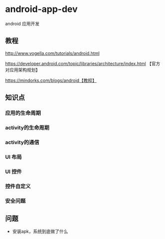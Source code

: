 # android-app-dev
android 应用开发
## 教程
http://www.vogella.com/tutorials/android.html

https://developer.android.com/topic/libraries/architecture/index.html 【官方对应用架构规划】

https://mindorks.com/blogs/android【教程】

## 知识点

### 应用的生命周期

### activity的生命周期

### activity的通信

### UI 布局

### UI 控件

### 控件自定义

### 安全问题

## 问题

- 安装apk，系统到底做了什么
